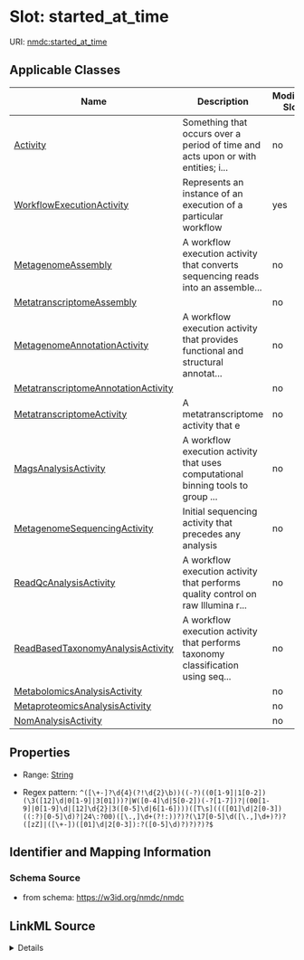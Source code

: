 # Slot: started_at_time

URI: [nmdc:started_at_time](https://w3id.org/nmdc/started_at_time)



<!-- no inheritance hierarchy -->




## Applicable Classes

| Name | Description | Modifies Slot |
| --- | --- | --- |
[Activity](Activity.md) | Something that occurs over a period of time and acts upon or with entities; i... |  no  |
[WorkflowExecutionActivity](WorkflowExecutionActivity.md) | Represents an instance of an execution of a particular workflow |  yes  |
[MetagenomeAssembly](MetagenomeAssembly.md) | A workflow execution activity that converts sequencing reads into an assemble... |  no  |
[MetatranscriptomeAssembly](MetatranscriptomeAssembly.md) |  |  no  |
[MetagenomeAnnotationActivity](MetagenomeAnnotationActivity.md) | A workflow execution activity that provides functional and structural annotat... |  no  |
[MetatranscriptomeAnnotationActivity](MetatranscriptomeAnnotationActivity.md) |  |  no  |
[MetatranscriptomeActivity](MetatranscriptomeActivity.md) | A metatranscriptome activity that e |  no  |
[MagsAnalysisActivity](MagsAnalysisActivity.md) | A workflow execution activity that uses computational binning tools to group ... |  no  |
[MetagenomeSequencingActivity](MetagenomeSequencingActivity.md) | Initial sequencing activity that precedes any analysis |  no  |
[ReadQcAnalysisActivity](ReadQcAnalysisActivity.md) | A workflow execution activity that performs quality control on raw Illumina r... |  no  |
[ReadBasedTaxonomyAnalysisActivity](ReadBasedTaxonomyAnalysisActivity.md) | A workflow execution activity that performs taxonomy classification using seq... |  no  |
[MetabolomicsAnalysisActivity](MetabolomicsAnalysisActivity.md) |  |  no  |
[MetaproteomicsAnalysisActivity](MetaproteomicsAnalysisActivity.md) |  |  no  |
[NomAnalysisActivity](NomAnalysisActivity.md) |  |  no  |







## Properties

* Range: [String](String.md)

* Regex pattern: `^([\+-]?\d{4}(?!\d{2}\b))((-?)((0[1-9]|1[0-2])(\3([12]\d|0[1-9]|3[01]))?|W([0-4]\d|5[0-2])(-?[1-7])?|(00[1-9]|0[1-9]\d|[12]\d{2}|3([0-5]\d|6[1-6])))([T\s]((([01]\d|2[0-3])((:?)[0-5]\d)?|24\:?00)([\.,]\d+(?!:))?)?(\17[0-5]\d([\.,]\d+)?)?([zZ]|([\+-])([01]\d|2[0-3]):?([0-5]\d)?)?)?)?$`





## Identifier and Mapping Information







### Schema Source


* from schema: https://w3id.org/nmdc/nmdc




## LinkML Source

<details>
```yaml
name: started_at_time
notes:
- 'The regex for ISO-8601 format was taken from here: https://www.myintervals.com/blog/2009/05/20/iso-8601-date-validation-that-doesnt-suck/
  It may not be complete, but it is good enough for now.'
from_schema: https://w3id.org/nmdc/nmdc
mappings:
- prov:startedAtTime
rank: 1000
domain: Activity
alias: started_at_time
domain_of:
- Activity
range: string
pattern: ^([\+-]?\d{4}(?!\d{2}\b))((-?)((0[1-9]|1[0-2])(\3([12]\d|0[1-9]|3[01]))?|W([0-4]\d|5[0-2])(-?[1-7])?|(00[1-9]|0[1-9]\d|[12]\d{2}|3([0-5]\d|6[1-6])))([T\s]((([01]\d|2[0-3])((:?)[0-5]\d)?|24\:?00)([\.,]\d+(?!:))?)?(\17[0-5]\d([\.,]\d+)?)?([zZ]|([\+-])([01]\d|2[0-3]):?([0-5]\d)?)?)?)?$

```
</details>